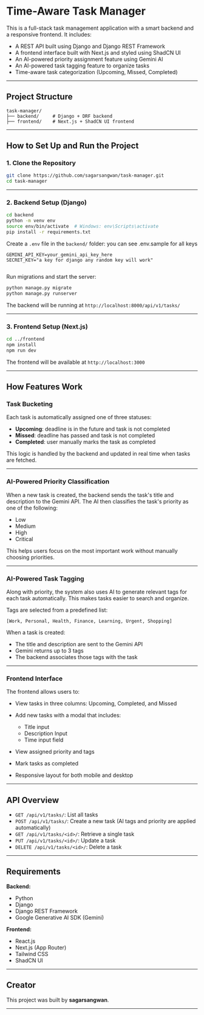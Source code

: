 
# Time-Aware Task Manager

This is a full-stack task management application with a smart backend and a responsive frontend.
It includes:

* A REST API built using Django and Django REST Framework
* A frontend interface built with Next.js and styled using ShadCN UI
* An AI-powered priority assignment feature using Gemini AI
* An AI-powered task tagging feature to organize tasks
* Time-aware task categorization (Upcoming, Missed, Completed)

---

## Project Structure

```
task-manager/
├── backend/     # Django + DRF backend
├── frontend/    # Next.js + ShadCN UI frontend
```

---

## How to Set Up and Run the Project

### 1. Clone the Repository

```bash
git clone https://github.com/sagarsangwan/task-manager.git
cd task-manager
```

---

### 2. Backend Setup (Django)

```bash
cd backend
python -m venv env
source env/bin/activate  # Windows: env\Scripts\activate
pip install -r requirements.txt
```

Create a `.env` file in the `backend/` folder: you can see .env.sample for all keys

```
GEMINI_API_KEY=your_gemini_api_key_here
SECRET_KEY="a key for django any random key will work"


```

Run migrations and start the server:

```bash
python manage.py migrate
python manage.py runserver
```

The backend will be running at `http://localhost:8000/api/v1/tasks/`

---

### 3. Frontend Setup (Next.js)

```bash
cd ../frontend
npm install
npm run dev
```

The frontend will be available at `http://localhost:3000`

---

## How Features Work

### Task Bucketing

Each task is automatically assigned one of three statuses:

* **Upcoming**: deadline is in the future and task is not completed
* **Missed**: deadline has passed and task is not completed
* **Completed**: user manually marks the task as completed

This logic is handled by the backend and updated in real time when tasks are fetched.

---

### AI-Powered Priority Classification

When a new task is created, the backend sends the task's title and description to the Gemini API.
The AI then classifies the task's priority as one of the following:

* Low
* Medium
* High
* Critical

This helps users focus on the most important work without manually choosing priorities.

---

### AI-Powered Task Tagging

Along with priority, the system also uses AI to generate relevant tags for each task automatically.
This makes tasks easier to search and organize.

Tags are selected from a predefined list:

`[Work, Personal, Health, Finance, Learning, Urgent, Shopping]`

When a task is created:

* The title and description are sent to the Gemini API
* Gemini returns up to 3 tags
* The backend associates those tags with the task

---

### Frontend Interface

The frontend allows users to:

* View tasks in three columns: Upcoming, Completed, and Missed
* Add new tasks with a modal that includes:

  * Title input
  * Description Input
  * Time input field
* View assigned priority and tags
* Mark tasks as completed
* Responsive layout for both mobile and desktop

---

## API Overview

* `GET /api/v1/tasks/`: List all tasks
* `POST /api/v1/tasks/`: Create a new task (AI tags and priority are applied automatically)
* `GET /api/v1/tasks/<id>/`: Retrieve a single task
* `PUT /api/v1/tasks/<id>/`: Update a task
* `DELETE /api/v1/tasks/<id>/`: Delete a task

---

## Requirements

**Backend:**

* Python
* Django
* Django REST Framework
* Google Generative AI SDK (Gemini)

**Frontend:**

* React.js
* Next.js (App Router)
* Tailwind CSS
* ShadCN UI

---

## Creator

This project was built by **sagarsangwan**.

---


